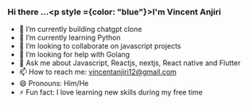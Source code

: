 ### Hi there ...<p style ={color: "blue"}>I'm Vincent Anjiri</p>

- 🔭 I’m currently building chatgpt clone
- 🌱 I’m currently learning Python
- 👯 I’m looking to collaborate on javascript projects
- 🤔 I’m looking for help with Golang
- 💬 Ask me about Javascript, Reactjs, nextjs, React native and Flutter
- 📫 How to reach me: vincentanjiri12@gmail.com
- 😄 Pronouns: Him/He 
- ⚡ Fun fact: I love learning new skills during my free time

